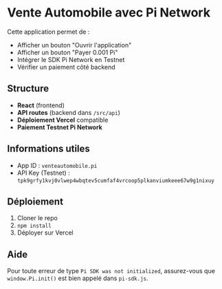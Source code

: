 # Vente Automobile avec Pi Network

Cette application permet de :
- Afficher un bouton "Ouvrir l'application"
- Afficher un bouton "Payer 0.001 Pi"
- Intégrer le SDK Pi Network en Testnet
- Vérifier un paiement côté backend

## Structure

- **React** (frontend)
- **API routes** (backend dans `/src/api`)
- **Déploiement Vercel** compatible
- **Paiement Testnet Pi Network**

## Informations utiles

- App ID : `venteautomobile.pi`
- API Key (Testnet) : `tpk9grfy1kvj0vlwep4wbqtev5cumfaf4vrcoop5plkanviumkeee67w9g1nixuy`

## Déploiement

1. Cloner le repo
2. `npm install`
3. Déployer sur Vercel

## Aide

Pour toute erreur de type `Pi SDK was not initialized`, assurez-vous que `window.Pi.init()` est bien appelé dans `pi-sdk.js`. 
